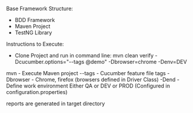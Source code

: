 Base Framework Structure: 

- BDD Framework
- Maven Project
- TestNG Library

Instructions to Execute:

* Clone Project and run in command line:
mvn clean verify -Dcucumber.options="--tags @demo" -Dbrowser=chrome -Denv=DEV

mvn         - Execute Maven project
--tags      - Cucumber feature file tags
-Dbrowser   - Chrome, firefox (browsers defined in Driver Class)
-Dend       - Define work environment Either QA or DEV or PROD (Configured in configuration.properties)

reports are generated in target directory
